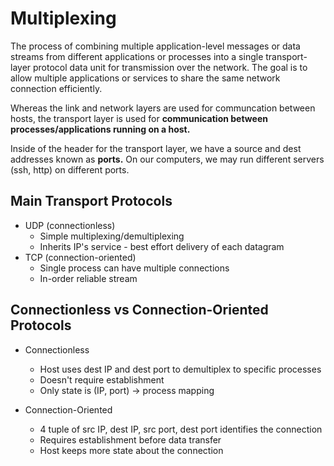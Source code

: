 # Multiplexing

The process of combining multiple application-level messages or data streams from different applications or processes into a single transport-layer protocol data unit for transmission over the network. The goal is to allow multiple applications or services to share the same network connection efficiently.

Whereas the link and network layers are used for communcation between hosts, the transport layer is used for **communication between processes/applications running on a host.**

Inside of the header for the transport layer, we have a source and dest addresses known as **ports.** On our computers, we may run different servers (ssh, http) on different ports.

## Main Transport Protocols

- UDP (connectionless)
    - Simple multiplexing/demultiplexing
    - Inherits IP's service - best effort delivery of each datagram
- TCP (connection-oriented)
    - Single process can have multiple connections
    - In-order reliable stream

## Connectionless vs Connection-Oriented Protocols

- Connectionless
    - Host uses dest IP and dest port to demultiplex to specific processes
    - Doesn't require establishment
    - Only state is (IP, port) -> process mapping

- Connection-Oriented
    - 4 tuple of src IP, dest IP, src port, dest port identifies the connection
    - Requires establishment before data transfer
    - Host keeps more state about the connection